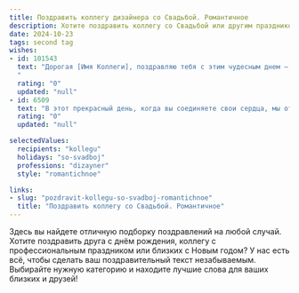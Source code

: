 ```yaml
---
title: Поздравить коллегу дизайнера со Свадьбой. Романтичное
description: Хотите поздравить коллегу со Свадьбой или другим праздником? Наш ИИ создаст незабываемое поздравление, а вы обязательно выделитесь среди других.  
date: 2024-10-23
tags: second tag
wishes:
- id: 101543
  text: "Дорогая [Имя Коллеги], поздравляю тебя с этим чудесным днем – днем твоей свадьбы! Пусть ваша жизнь вместе будет наполнена яркими красками, как лучшие из твоих дизайнерских шедевров,  пусть каждый день будет полотном, на котором вы будете создавать прекрасную картину вашей любви. Желаю вам бесконечного счастья, нежности, взаимопонимания и  долгого пути, усыпанного цветами радости и благополучия!  Горько!
  "
  rating: "0"
  updated: "null"
- id: 6509
  text: "В этот прекрасный день, когда вы соединяете свои сердца, мы от всей души поздравляем вас со свадьбой! Пусть ваш союз будет таким же прекрасным и гармоничным, как самые изысканные дизайнерские проекты. Пусть в вашей совместной жизни будет больше ярких красок, вдохновляющих идей и воплощенных мечтаний. Желаем вам взаимной любви, которая будет вашим самым шедевральным творением. Счастья и благополучия вашей семье!"
  rating: "0"
  updated: "null"

selectedValues:
  recipients: "kollegu"
  holidays: "so-svadboj"
  professions: "dizayner"
  style: "romantichnoe"

links:
- slug: "pozdravit-kollegu-so-svadboj-romantichnoe"
  title: "Поздравить коллегу со Свадьбой. Романтичное"
---
```


Здесь вы найдете отличную подборку поздравлений на любой случай.
Хотите поздравить друга с днём рождения, коллегу с профессиональным праздником или близких с Новым годом? У нас есть всё, чтобы сделать ваш поздравительный текст незабываемым. Выбирайте нужную категорию и находите лучшие слова для ваших близких и друзей!
